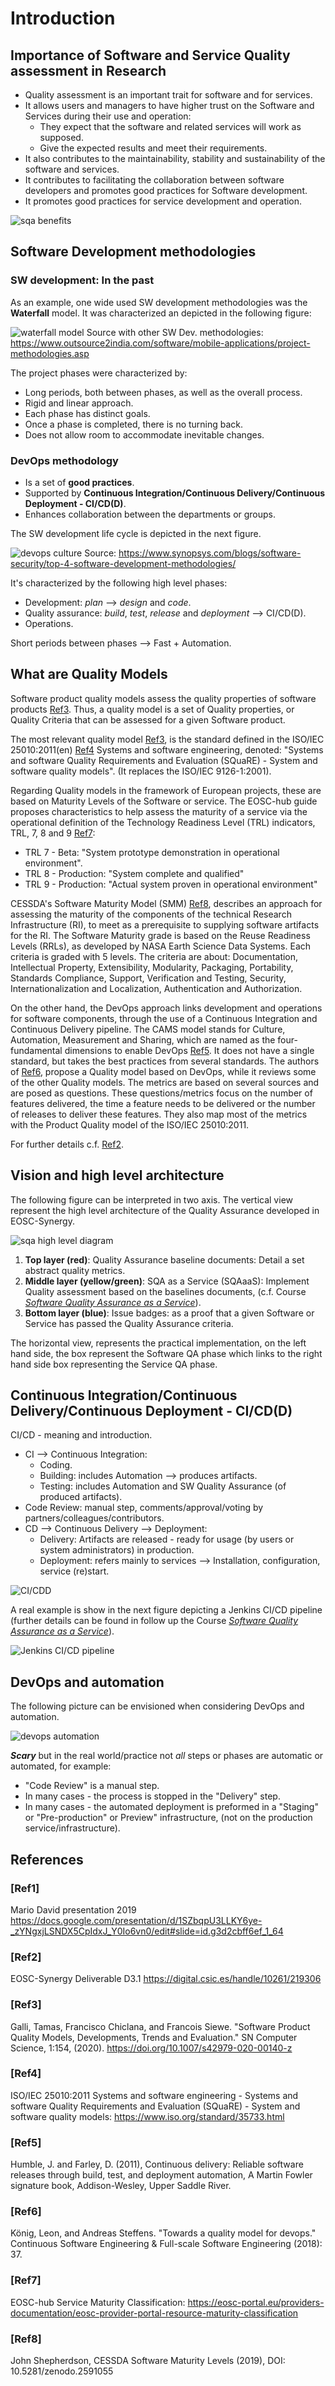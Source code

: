 # Introduction

## Importance of Software and Service Quality assessment in Research

* Quality assessment is an important trait for software and for services.
* It allows users and managers to have higher trust on the Software and Services during their use and operation:
  * They expect that the software and related services will work as supposed.
  * Give the expected results and meet their requirements.
* It also contributes to the maintainability, stability and sustainability of the software and services.
* It contributes to facilitating the collaboration between software developers and promotes good practices for Software development.
* It promotes good practices for service development and operation.

![sqa benefits](imgs/sqa-benefits.png)

## Software Development methodologies

### SW development: In the past

As an example, one wide used SW development methodologies was the **Waterfall** model. It was characterized an depicted in the following figure:

![waterfall model](imgs/waterfal-model.png)
Source with other SW Dev. methodologies:
<https://www.outsource2india.com/software/mobile-applications/project-methodologies.asp>

The project phases were characterized by:

* Long periods, both between phases, as well as the overall process.
* Rigid and linear approach.
* Each phase has distinct goals.
* Once a phase is completed, there is no turning back.
* Does not allow room to accommodate inevitable changes.

### DevOps methodology

* Is a set of **good practices**.
* Supported by **Continuous Integration/Continuous Delivery/Continuous Deployment - CI/CD(D)**.
* Enhances collaboration between the departments or groups.

The SW development life cycle is depicted in the next figure.

![devops culture](imgs/devops.png)
Source: <https://www.synopsys.com/blogs/software-security/top-4-software-development-methodologies/>

It's characterized by the following high level phases:

* Development: *plan* &#10230; *design* and *code*.
* Quality assurance: *build*, *test*, *release* and *deployment* &#10230; CI/CD(D).
* Operations.

Short periods between phases &#10230; Fast + Automation.

## What are Quality Models

Software product quality models assess the quality properties of software products [Ref3](###ref3).
Thus, a quality model is a set of Quality properties, or Quality Criteria that can be assessed for a
given Software product.

The most relevant quality model [Ref3](###ref3), is the standard defined in the ISO/IEC
25010:2011(en) [Ref4](###ref4) Systems and software engineering, denoted: "Systems and software
Quality Requirements and Evaluation (SQuaRE) - System and software quality models". (It replaces the
ISO/IEC 9126-1:2001).

Regarding Quality models in the framework of European projects, these are based on Maturity Levels
of the Software or service. The EOSC-hub guide proposes characteristics to help assess the maturity
of a service via the operational definition of the Technology Readiness Level (TRL) indicators,
TRL, 7, 8 and 9 [Ref7](###ref7):

* TRL 7 - Beta: "System prototype demonstration in operational environment".
* TRL 8 - Production: "System complete and qualified"
* TRL 9 - Production: "Actual system proven in operational environment"

CESSDA's Software Maturity Model (SMM) [Ref8](###ref8), describes an approach for assessing the
maturity of the components of the technical Research Infrastructure (RI), to meet as a prerequisite
to supplying software artifacts for the RI. The Software Maturity grade is based on the Reuse
Readiness Levels (RRLs), as developed by NASA Earth Science Data Systems. Each criteria is graded
with 5 levels. The criteria are about: Documentation, Intellectual Property, Extensibility,
Modularity, Packaging, Portability, Standards Compliance, Support, Verification and Testing,
Security, Internationalization and Localization, Authentication and Authorization.

On the other hand, the DevOps approach links development and operations for software components,
through the use of a Continuous Integration and Continuous Delivery pipeline. The CAMS model stands
for Culture, Automation, Measurement and Sharing, which are named as the four-fundamental dimensions
to enable DevOps [Ref5](###ref5). It does not have a single standard, but takes the best practices
from several standards. The authors of [Ref6](###ref6), propose a Quality model based on DevOps,
while it reviews some of the other Quality models. The metrics are based on several sources and are
posed as questions. These questions/metrics focus on the number of features delivered, the time a
feature needs to be delivered or the number of releases to deliver these features. They also map
most of the metrics with the Product Quality model of the ISO/IEC 25010:2011.

For further details c.f. [Ref2](###ref2).

## Vision and high level architecture

The following figure can be interpreted in two axis. The vertical view represent the high level
architecture of the Quality Assurance developed in EOSC-Synergy.

![sqa high level diagram](imgs/sqa-diag.png)

1. **Top layer (red)**: Quality Assurance baseline documents: Detail a set abstract quality metrics.
2. **Middle layer (yellow/green)**: SQA as a Service (SQAaaS): Implement Quality assessment based on
   the baselines documents, (c.f. Course
   [*Software Quality Assurance as a Service*](https://moodle.learn.eosc-synergy.eu/course/view.php?id=139)).
3. **Bottom layer (blue)**: Issue badges: as a proof that a given Software or Service has passed the
   Quality Assurance criteria.

The horizontal view, represents the practical implementation, on the left hand side, the box
represent the Software QA phase which links to the right hand side box representing the Service QA
phase.

## Continuous Integration/Continuous Delivery/Continuous Deployment - CI/CD(D)

CI/CD - meaning and introduction.

* CI &#10230; Continuous Integration:
  * Coding.
  * Building: includes Automation &#10230; produces artifacts.
  * Testing: includes Automation and SW Quality Assurance (of produced artifacts).
* Code Review: manual step, comments/approval/voting by partners/colleagues/contributors.
* CD &#10230; Continuous Delivery &#10230; Deployment:
  * Delivery: Artifacts are released - ready for usage (by users or system administrators) in production.
  * Deployment: refers mainly to services &#10230; Installation, configuration, service (re)start.

![CI/CDD](imgs/cicd.png)

A real example is show in the next figure depicting a Jenkins CI/CD pipeline (further details can
be found in follow up the Course
[*Software Quality Assurance as a Service*](https://moodle.learn.eosc-synergy.eu/course/view.php?id=139)).

![Jenkins CI/CD pipeline](imgs/pipeline.png)

## DevOps and automation

The following picture can be envisioned when considering DevOps and automation.

![devops automation](imgs/devops-aut.png)

***Scary*** but in the real world/practice not *all* steps or phases are automatic or automated, for
example:

* "Code Review" is a manual step.
* In many cases - the process is stopped in the "Delivery" step.
* In many cases - the automated deployment is preformed in a "Staging" or "Pre-production" or 
  Preview" infrastructure, (not on the production service/infrastructure).

## References

### [Ref1]

Mario David presentation 2019 <https://docs.google.com/presentation/d/1SZbqpU3LLKY6ye-_zYNgxjLSNDX5CpIdxJ_Y0Io6vn0/edit#slide=id.g3d2cbff6ef_1_64>

### [Ref2]

EOSC-Synergy Deliverable D3.1 <https://digital.csic.es/handle/10261/219306>

### [Ref3]

Galli, Tamas, Francisco Chiclana, and Francois Siewe.
"Software Product Quality Models, Developments, Trends and Evaluation."
SN Computer Science, 1:154, (2020). <https://doi.org/10.1007/s42979-020-00140-z>

### [Ref4]

ISO/IEC 25010:2011 Systems and software engineering -
Systems and software Quality Requirements and Evaluation (SQuaRE) -
System and software quality models: <https://www.iso.org/standard/35733.html>

### [Ref5]

Humble, J. and Farley, D. (2011), Continuous delivery: Reliable software releases through build,
test, and deployment automation, A Martin Fowler signature book, Addison-Wesley, Upper Saddle River.

### [Ref6]

König, Leon, and Andreas Steffens. "Towards a quality model for devops." Continuous Software
Engineering & Full-scale Software Engineering (2018): 37.

### [Ref7]

EOSC-hub Service Maturity Classification: <https://eosc-portal.eu/providers-documentation/eosc-provider-portal-resource-maturity-classification>

### [Ref8]

John Shepherdson, CESSDA Software Maturity Levels (2019), DOI: 10.5281/zenodo.2591055
